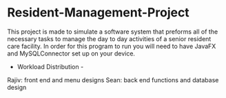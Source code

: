 # Resident-Management-Project

This project is made to simulate a software system that preforms all of the necessary tasks to manage the day to day activities of a senior resident care facility.
In order for this program to run you will need to have JavaFX and MySQLConnector set up on your device.

- Workload Distribution -

Rajiv: front end and menu designs
Sean: back end functions and database design
